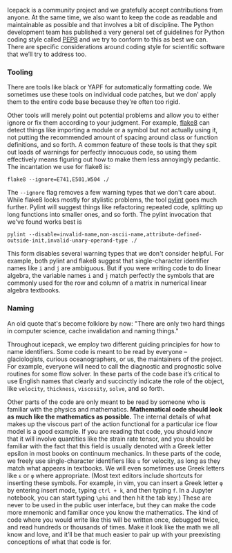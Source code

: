 <!--
.. title: Style
.. slug: style
.. date: 2020-09-18 08:25:57 UTC-07:00
.. tags: 
.. category: 
.. link: 
.. description: 
.. type: text
-->

Icepack is a community project and we gratefully accept contributions from anyone.
At the same time, we also want to keep the code as readable and maintainable as possible and that involves a bit of discipline.
The Python development team has published a very general set of guidelines for Python coding style called [PEP8](https://pep8.org/) and we try to conform to this as best we can.
There are specific considerations around coding style for scientific software that we’ll try to address too.

### Tooling

There are tools like black or YAPF for automatically formatting code.
We sometimes use these tools on individual code patches, but we don' apply them to the entire code base because they're often too rigid.

Other tools will merely point out potential problems and allow you to either ignore or fix them according to your judgment.
For example, [flake8](https://flake8.pycqa.org/en/latest/) can detect things like importing a module or a symbol but not actually using it, not putting the recommended amount of spacing around class or function definitions, and so forth.
A common feature of these tools is that they spit out loads of warnings for perfectly innocuous code, so using them effectively means figuring out how to make them less annoyingly pedantic.
The incantation we use for flake8 is:

```shell
flake8 --ignore=E741,E501,W504 ./
```

The `--ignore` flag removes a few warning types that we don't care about.
While flake8 looks mostly for stylistic problems, the tool [pylint](https://github.com/PyCQA/pylint) goes much further.
Pylint will suggest things like refactoring repeated code, splitting up long functions into smaller ones, and so forth.
The pylint invocation that we've found works best is

```shell
pylint --disable=invalid-name,non-ascii-name,attribute-defined-outside-init,invalid-unary-operand-type ./
```

This form disables several warning types that we don't consider helpful.
For example, both pylint and flake8 suggest that single-character identifier names like `i` and `j` are ambiguous.
But if you were writing code to do linear algebra, the variable names `i` and `j` match perfectly the symbols that are commonly used for the row and column of a matrix in numerical linear algebra textbooks.

### Naming

An old quote that's become folklore by now: "There are only two hard things in computer science, cache invalidation and naming things."

Throughout icepack, we employ two different guiding principles for how to name identifiers.
Some code is meant to be read by everyone – glaciologists, curious oceanographers, or us, the maintainers of the project.
For example, everyone will need to call the diagnostic and prognostic solve routines for some flow solver.
In these parts of the code base it’s critical to use English names that clearly and succinctly indicate the role of the object, like `velocity`, `thickness`, `viscosity`, `solve`, and so forth.

Other parts of the code are only meant to be read by someone who is familiar with the physics and mathematics.
**Mathematical code should look as much like the mathematics as possible.**
The internal details of what makes up the viscous part of the action functional for a particular ice flow model is a good example.
If you are reading that code, you should know that it will involve quantities like the strain rate tensor, and you should be familiar with the fact that this field is usually denoted with a Greek letter epsilon in most books on continuum mechanics.
In these parts of the code, we freely use single-character identifiers like `u` for velocity, as long as they match what appears in textbooks.
We will even sometimes use Greek letters like `ε` or `φ` where appropriate.
(Most text editors include shortcuts for inserting these symbols.
For example, in vim, you can insert a Greek letter `φ` by entering insert mode, typing `ctrl + k`, and then typing `f`.
In a Jupyter notebook, you can start typing `\phi` and then hit the tab key.)
These are never to be used in the public user interface, but they can make the code more mnemonic and familiar once you know the mathematics.
The kind of code where you would write like this will be written once, debugged twice, and read hundreds or thousands of times.
Make it look like the math we all know and love, and it’ll be that much easier to pair up with your preexisting conceptions of what that code is for.
